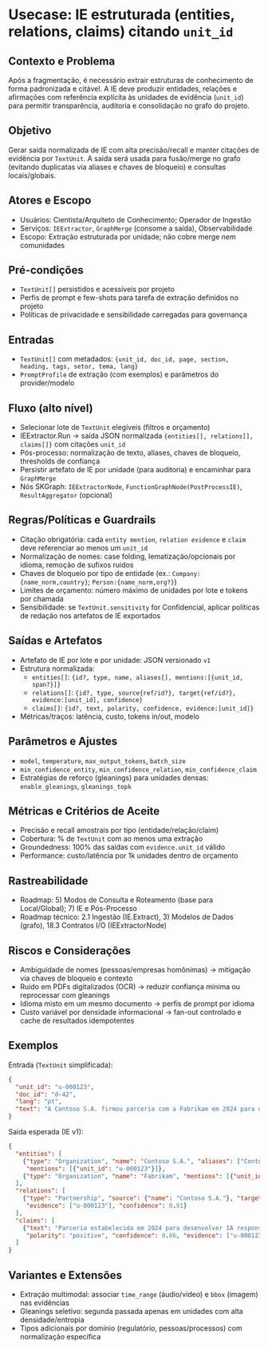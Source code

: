 # Usecase: IE estruturada (entities, relations, claims) citando `unit_id`

## Contexto e Problema
Após a fragmentação, é necessário extrair estruturas de conhecimento de forma padronizada e citável. A IE deve produzir entidades, relações e afirmações com referência explícita às unidades de evidência (`unit_id`) para permitir transparência, auditoria e consolidação no grafo do projeto.

## Objetivo
Gerar saída normalizada de IE com alta precisão/recall e manter citações de evidência por `TextUnit`. A saída será usada para fusão/merge no grafo (evitando duplicatas via aliases e chaves de bloqueio) e consultas locais/globais.

## Atores e Escopo
- Usuários: Cientista/Arquiteto de Conhecimento; Operador de Ingestão
- Serviços: `IEExtractor`, `GraphMerge` (consome a saída), Observabilidade
- Escopo: Extração estruturada por unidade; não cobre merge nem comunidades

## Pré-condições
- `TextUnit[]` persistidos e acessíveis por projeto
- Perfis de prompt e few-shots para tarefa de extração definidos no projeto
- Políticas de privacidade e sensibilidade carregadas para governança

## Entradas
- `TextUnit[]` com metadados: `{unit_id, doc_id, page, section, heading, tags, setor, tema, lang}`
- `PromptProfile` de extração (com exemplos) e parâmetros do provider/modelo

## Fluxo (alto nível)
- Selecionar lote de `TextUnit` elegíveis (filtros e orçamento)
- IEExtractor.Run → saída JSON normalizada `{entities[], relations[], claims[]}` com citações `unit_id`
- Pós-processo: normalização de texto, aliases, chaves de bloqueio, thresholds de confiança
- Persistir artefato de IE por unidade (para auditoria) e encaminhar para `GraphMerge`
- Nós SKGraph: `IEExtractorNode`, `FunctionGraphNode(PostProcessIE)`, `ResultAggregator` (opcional)

## Regras/Políticas e Guardrails
- Citação obrigatória: cada `entity mention`, `relation evidence` e `claim` deve referenciar ao menos um `unit_id`
- Normalização de nomes: case folding, lematização/opcionais por idioma, remoção de sufixos ruídos
- Chaves de bloqueio por tipo de entidade (ex.: `Company:{name_norm,country}`; `Person:{name_norm,org?}`)
- Limites de orçamento: número máximo de unidades por lote e tokens por chamada
- Sensibilidade: se `TextUnit.sensitivity` for Confidencial, aplicar políticas de redação nos artefatos de IE exportados

## Saídas e Artefatos
- Artefato de IE por lote e por unidade: JSON versionado `v1`
- Estrutura normalizada:
  - `entities[]`: `{id?, type, name, aliases[], mentions:[{unit_id, span?}]}`
  - `relations[]`: `{id?, type, source{ref/id?}, target{ref/id?}, evidence:[unit_id], confidence}`
  - `claims[]`: `{id?, text, polarity, confidence, evidence:[unit_id]}`
- Métricas/traços: latência, custo, tokens in/out, modelo

## Parâmetros e Ajustes
- `model`, `temperature`, `max_output_tokens`, `batch_size`
- `min_confidence_entity`, `min_confidence_relation`, `min_confidence_claim`
- Estratégias de reforço (gleanings) para unidades densas: `enable_gleanings`, `gleanings_topk`

## Métricas e Critérios de Aceite
- Precisão e recall amostrais por tipo (entidade/relação/claim)
- Cobertura: % de `TextUnit` com ao menos uma extração
- Groundedness: 100% das saídas com `evidence.unit_id` válido
- Performance: custo/latência por 1k unidades dentro de orçamento

## Rastreabilidade
- Roadmap: 5) Modos de Consulta e Roteamento (base para Local/Global); 7) IE e Pós-Processo
- Roadmap técnico: 2.1 Ingestão (IE.Extract), 3) Modelos de Dados (grafo), 18.3 Contratos I/O (IEExtractorNode)

## Riscos e Considerações
- Ambiguidade de nomes (pessoas/empresas homônimas) → mitigação via chaves de bloqueio e contexto
- Ruído em PDFs digitalizados (OCR) → reduzir confiança mínima ou reprocessar com gleanings
- Idioma misto em um mesmo documento → perfis de prompt por idioma
- Custo variável por densidade informacional → fan-out controlado e cache de resultados idempotentes

## Exemplos
Entrada (`TextUnit` simplificada):
```json
{
  "unit_id": "u-000123",
  "doc_id": "d-42",
  "lang": "pt",
  "text": "A Contoso S.A. firmou parceria com a Fabrikam em 2024 para desenvolver IA responsável."
}
```

Saída esperada (IE v1):
```json
{
  "entities": [
    {"type": "Organization", "name": "Contoso S.A.", "aliases": ["Contoso"],
     "mentions": [{"unit_id": "u-000123"}]},
    {"type": "Organization", "name": "Fabrikam", "mentions": [{"unit_id": "u-000123"}]}
  ],
  "relations": [
    {"type": "Partnership", "source": {"name": "Contoso S.A."}, "target": {"name": "Fabrikam"},
     "evidence": ["u-000123"], "confidence": 0.91}
  ],
  "claims": [
    {"text": "Parceria estabelecida em 2024 para desenvolver IA responsável",
     "polarity": "positive", "confidence": 0.86, "evidence": ["u-000123"]}
  ]
}
```

## Variantes e Extensões
- Extração multimodal: associar `time_range` (áudio/vídeo) e `bbox` (imagem) nas evidências
- Gleanings seletivo: segunda passada apenas em unidades com alta densidade/entropia
- Tipos adicionais por domínio (regulatório, pessoas/processos) com normalização específica
